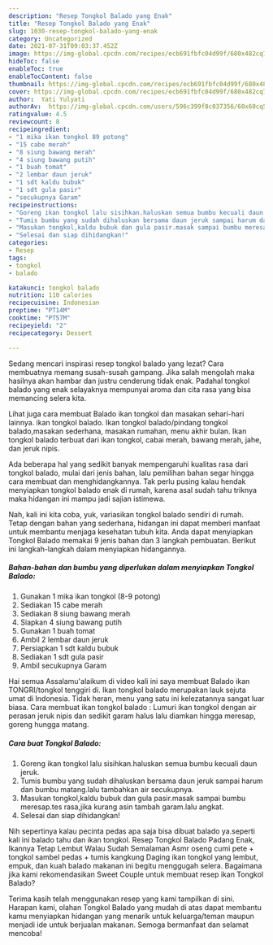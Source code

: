 ```yaml
---
description: "Resep Tongkol Balado yang Enak"
title: "Resep Tongkol Balado yang Enak"
slug: 1030-resep-tongkol-balado-yang-enak
category: Uncategorized
date: 2021-07-31T09:03:37.452Z
image: https://img-global.cpcdn.com/recipes/ecb691fbfc04d99f/680x482cq70/tongkol-balado-foto-resep-utama.jpg
hideToc: false
enableToc: true
enableTocContent: false
thumbnail: https://img-global.cpcdn.com/recipes/ecb691fbfc04d99f/680x482cq70/tongkol-balado-foto-resep-utama.jpg
cover: https://img-global.cpcdn.com/recipes/ecb691fbfc04d99f/680x482cq70/tongkol-balado-foto-resep-utama.jpg
author:  Yati Yulyati
authorAv:  https://img-global.cpcdn.com/users/596c399f8c037356/60x60cq50/avatar.jpg
ratingvalue: 4.5
reviewcount: 8
recipeingredient:
- "1 mika ikan tongkol 89 potong"
- "15 cabe merah"
- "8 siung bawang merah"
- "4 siung bawang putih"
- "1 buah tomat"
- "2 lembar daun jeruk"
- "1 sdt kaldu bubuk"
- "1 sdt gula pasir"
- "secukupnya Garam"
recipeinstructions:
- "Goreng ikan tongkol lalu sisihkan.haluskan semua bumbu kecuali daun jeruk."
- "Tumis bumbu yang sudah dihaluskan bersama daun jeruk sampai harum dan bumbu matang.lalu tambahkan air secukupnya."
- "Masukan tongkol,kaldu bubuk dan gula pasir.masak sampai bumbu meresap.tes rasa,jika kurang asin tambah garam.lalu angkat."
- "Selesai dan siap dihidangkan!"
categories:
- Resep
tags:
- tongkol
- balado

katakunci: tongkol balado 
nutrition: 110 calories
recipecuisine: Indonesian
preptime: "PT14M"
cooktime: "PT57M"
recipeyield: "2"
recipecategory: Dessert

---
```



Sedang mencari inspirasi resep tongkol balado yang lezat? Cara membuatnya memang susah-susah gampang. Jika salah mengolah maka hasilnya akan hambar dan justru cenderung tidak enak. Padahal tongkol balado yang enak selayaknya mempunyai aroma dan cita rasa yang bisa memancing selera kita.


Lihat juga cara membuat Balado ikan tongkol dan masakan sehari-hari lainnya. ikan tongkol balado. Ikan tongkol balado/pindang tongkol balado,masakan sederhana, masakan rumahan, menu akhir bulan. Ikan tongkol balado terbuat dari ikan tongkol, cabai merah, bawang merah, jahe, dan jeruk nipis.

Ada beberapa hal yang sedikit banyak mempengaruhi kualitas rasa dari tongkol balado, mulai dari jenis bahan, lalu pemilihan bahan segar hingga cara membuat dan menghidangkannya. Tak perlu pusing kalau hendak menyiapkan tongkol balado enak di rumah, karena asal sudah tahu triknya maka hidangan ini mampu jadi sajian istimewa.


Nah, kali ini kita coba, yuk, variasikan tongkol balado sendiri di rumah. Tetap dengan bahan yang sederhana, hidangan ini dapat memberi manfaat untuk membantu menjaga kesehatan tubuh kita. Anda dapat menyiapkan Tongkol Balado memakai 9 jenis bahan dan 3 langkah pembuatan. Berikut ini langkah-langkah dalam menyiapkan hidangannya.

<!--inarticleads1-->

##### Bahan-bahan dan bumbu yang diperlukan dalam menyiapkan Tongkol Balado:

1. Gunakan 1 mika ikan tongkol (8-9 potong)
1. Sediakan 15 cabe merah
1. Sediakan 8 siung bawang merah
1. Siapkan 4 siung bawang putih
1. Gunakan 1 buah tomat
1. Ambil 2 lembar daun jeruk
1. Persiapkan 1 sdt kaldu bubuk
1. Sediakan 1 sdt gula pasir
1. Ambil secukupnya Garam


Hai semua Assalamu&#39;alaikum di video kali ini saya membuat Balado ikan TONGRI/tongkol tenggiri di. Ikan tongkol balado merupakan lauk sejuta umat di Indonesia. Tidak heran, menu yang satu ini kelezatannya sangat luar biasa. Cara membuat ikan tongkol balado : Lumuri ikan tongkol dengan air perasan jeruk nipis dan sedikit garam halus lalu diamkan hingga meresap, goreng hungga matang. 

<!--inarticleads2-->

##### Cara buat Tongkol Balado:

1. Goreng ikan tongkol lalu sisihkan.haluskan semua bumbu kecuali daun jeruk.
1. Tumis bumbu yang sudah dihaluskan bersama daun jeruk sampai harum dan bumbu matang.lalu tambahkan air secukupnya.
1. Masukan tongkol,kaldu bubuk dan gula pasir.masak sampai bumbu meresap.tes rasa,jika kurang asin tambah garam.lalu angkat.
1. Selesai dan siap dihidangkan!

Nih sepertinya kalau pecinta pedas apa saja bisa dibuat balado ya.seperti kali ini balado tahu dan ikan tongkol. Resep Tongkol Balado Padang Enak, Ikannya Tetap Lembut Walau Sudah Semalaman Asmr oseng cumi pete + tongkol sambel pedas + tumis kangkung Daging ikan tongkol yang lembut, empuk, dan kuah balado makanan ini begitu menggugah selera. Bagaimana jika kami rekomendasikan Sweet Couple untuk membuat resep ikan Tongkol Balado? 

Terima kasih telah menggunakan resep yang kami tampilkan di sini. Harapan kami, olahan Tongkol Balado yang mudah di atas dapat membantu kamu menyiapkan hidangan yang menarik untuk keluarga/teman maupun menjadi ide untuk berjualan makanan. Semoga bermanfaat dan selamat mencoba!
